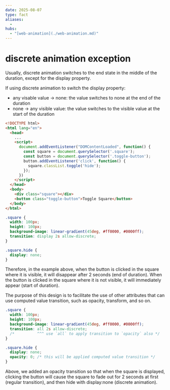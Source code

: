 ```yaml
---
date: 2025-08-07
type: fact
aliases:
  -
hubs:
  - "[web-animation](./web-animation.md)"
---
```


# discrete animation exception

Usually, discrete animation switches to the end state in the middle of the duration, except for the display property.

If using discrete animation to switch the display property:
  - any visable value -> none: the value switches to none at the end of the duration
  - none -> any visible value: the value switches to the visible value at the start of the duration

```html
<!DOCTYPE html>
<html lang="en">
  <head>
    ...
    <script>
      document.addEventListener("DOMContentLoaded", function() {
        const square = document.querySelector('.square');
        const button = document.querySelector('.toggle-button');
        button.addEventListener('click', function() {
          square.classList.toggle('hide');
        });
      })
    </script>
  </head>
  <body>
    <div class="square"></div>
    <button class="toggle-button">Toggle Square</button>
  </body>
</html>
```

```css
.square {
  width: 100px;
  height: 100px;
  background-image: linear-gradient(45deg, #ff0000, #0000ff);
  transition: display 2s allow-discrete;
}

.square.hide {
  display: none;
}
```

Therefore, in the example above, when the button is clicked in the square where it is visible, it will disappear after 2 seconds (end of duration). When the button is clicked in the square where it is not visible, it will immediately appear (start of duration).

The purpose of this design is to facilitate the use of other attributes that can use computed value transition, such as opacity, transform, and so on.

```css
.square {
  width: 100px;
  height: 100px;
  background-image: linear-gradient(45deg, #ff0000, #0000ff);
  transition: all 2s allow-discrete;
  /*          ^^^ use `all` to apply transition to `opacity` also */
}

.square.hide {
  display: none;
  opacity: 0; /* this will be applied computed value transition */
}
```

Above, we added an opacity transition so that when the square is displayed, clicking the button will cause the square to fade out for 2 seconds at first (regular transition), and then hide with display:none (discrete animation).





